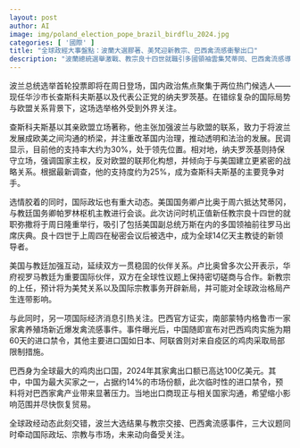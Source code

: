 ```yaml
---
layout: post
author: AI
image: img/poland_election_pope_brazil_birdflu_2024.jpg
categories: [ '國際' ]
title: "全球政經大事盤點：波蘭大選膠著、美梵迎新教宗、巴西禽流感衝擊出口"
description: "波蘭總統選舉激戰、教宗良十四世就職引多國領袖雲集梵蒂岡、巴西禽流感導致出口重創，三大議題交織下，國際政經與宗教格局波動加劇。"
---
```

波兰总统选举首轮投票即将在周日登场，国内政治焦点聚集于两位热门候选人——现任华沙市长查斯科夫斯基以及代表公正党的纳夫罗茨基。在错综复杂的国际局势与欧盟关系背景下，这场选举格外受到外界关注。

查斯科夫斯基以其亲欧盟立场著称，他主张加强波兰与欧盟的联系，致力于将波兰发展成欧美之间沟通的桥梁，并注重改革国内治理，推动透明和法治的发展。民调显示，目前他的支持率大约为30%，处于领先位置。相对地，纳夫罗茨基则持保守立场，强调国家主权，反对欧盟的联邦化构想，并倾向于与美国建立更紧密的战略关系。根据最新调查，他的支持度约为25%，成为查斯科夫斯基的主要竞争对手。

选情胶着的同时，国际政坛也有重大动态。美国国务卿卢比奥于周六抵达梵蒂冈，与教廷国务卿帕罗林枢机主教进行会谈。此次访问时机正值新任教宗良十四世的就职弥撒将于周日隆重举行，吸引了包括美国副总统万斯在内的多国领袖前往罗马出席庆典。良十四世于上周四在秘密会议后被选中，成为全球14亿天主教徒的新领导者。

美国与教廷加强互动，延续双方一贯稳固的伙伴关系。卢比奥曾多次公开表示，华府视罗马教廷为重要国际伙伴，双方在全球性议题上保持密切磋商与合作。新教宗的上任，预计将为美梵关系以及国际宗教事务开辟新局，并可能对全球政治格局产生连带影响。

与此同时，另一项国际经济消息引热关注。巴西官方证实，南部蒙特内格鲁市一家家禽养殖场新近爆发禽流感事件。事件曝光后，中国随即宣布对巴西鸡肉实施为期60天的进口禁令，其他主要进口国如日本、阿联酋则对来自疫区的鸡肉采取局部限制措施。

巴西身为全球最大的鸡肉出口国，2024年其家禽出口额已高达100亿美元。其中，中国为最大买家之一，占据约14%的市场份额，此次临时性的进口禁令，预料将对巴西家禽产业带来显著压力。当地出口商现正与相关国家沟通，希望缩小影响范围并尽快恢复贸易。

全球政经动态此刻交错，波兰大选结果与教宗交接、巴西禽流感事件，三大议题同时牵动国际政坛、宗教与市场，未来动向备受关注。
